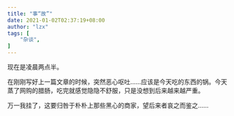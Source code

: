 ```yaml
---
title: "事“故”"
date: 2021-01-02T02:37:19+08:00
author: "lzx"
tags: [
    "杂谈",
]
---
```


现在是凌晨两点半。  

在刚刚写好上一篇文章的时候，突然恶心呕吐……应该是今天吃的东西的锅。今天蒸了网购的腊肠，吃完就感觉隐隐不舒服，只是没想到后来越来越严重。  

万一我挂了，这要归咎于朴朴上那些黑心的商家，望后来者哀之而鉴之……  

